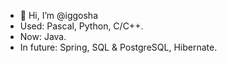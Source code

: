 - 👋 Hi, I’m @iggosha
- Used: Pascal, Python, C/C++.
- Now: Java.
- In future: Spring, SQL & PostgreSQL, Hibernate.
